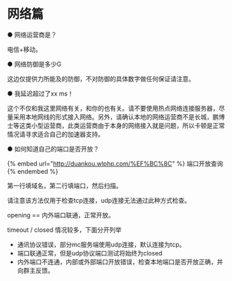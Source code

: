 # 网络篇

● 网络运营商是？

电信+移动。

● 网络防御是多少G

这边仅提供力所能及的防御，不对防御的具体数字做任何保证请注意。

● 我延迟超过了xx ms！

这个不仅和我这里网络有关，和你的也有关。请不要使用热点网络连接服务器，尽量采用本地网线的形式接入网络。另外，请确认本地的网络运营商不是长城，鹏博士等这类小型运营商，此类运营商由于本身的网络接入就是问题，所以卡顿是正常情况请寻求适合自己的加速器支持。

● 如何知道自己的端口是否开放？

{% embed url="http://duankou.wlphp.com/%EF%BC%8C" %}
端口开放查询
{% endembed %}

第一行填域名，第二行填端口，然后扫描。

请注意该方法仅用于检查tcp连接，udp连接无法通过此种方式检查。

opening == 内外端口联通，正常开放。

timeout / closed 情况较多，下面分开列举

* 通讯协议错误，部分mc服务端使用udp连接，默认连接为tcp。
* 端口联通正常，但是udp协议端口测试将始终为closed
* 内外端口不连通，内部或外部端口开放错误，检查本地端口是否开放正确，并向群主反馈。
